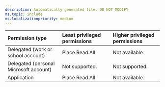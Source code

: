 ```yaml
---
description: Automatically generated file. DO NOT MODIFY
ms.topic: include
ms.localizationpriority: medium
---
```


|Permission type|Least privileged permissions|Higher privileged permissions|
|:---|:---|:---|
|Delegated (work or school account)|Place.Read.All|Not available.|
|Delegated (personal Microsoft account)|Not supported.|Not supported.|
|Application|Place.Read.All|Not available.|


